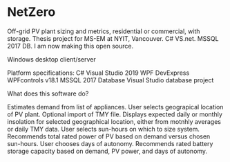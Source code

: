 # NetZero
Off-grid PV plant sizing and metrics, residential or commercial, with storage.  Thesis project for MS-EM at NYIT, Vancouver. C# VS.net. MSSQL 2017 DB.  I am now making this open source.

Windows desktop client/server

Platform specifications:
C# 
Visual Studio 2019
WPF
DevExpress WPFcontrols v18.1
MSSQL 2017 Database
Visual Studio database project

What does this software do?

Estimates demand from list of appliances.
User selects geograpical location of PV plant.
Optional import of TMY file.
Displays expected daily or monthly insolation for selected geographical location, either from motnhly averages or daily TMY data.
User selects sun-hours on which to size system.
Recommends total rated power of PV based on demand versus chosen sun-hours.
User chooses days of autonomy.
Recommends rated battery storage capacity based on demand, PV power, and days of autonomy.
